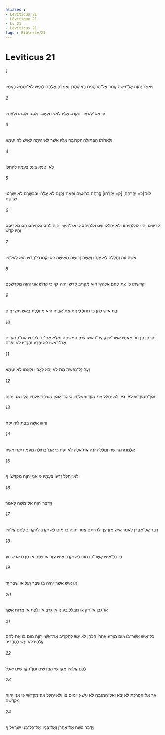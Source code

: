 ```yaml
---
aliases : 
- Leviticus 21
- Lévitique 21
- Lv 21
- Leviticus 21
tags : Bible/Lv/21
---
```


# Leviticus 21

###### 1
וַיֹּאמֶר יְהוָה אֶל־מֹשֶׁה אֱמֹר אֶל־הַכֹּהֲנִים בְּנֵי אַהֲרֹן וְאָמַרְתָּ אֲלֵהֶם לְנֶפֶשׁ לֹא־יִטַּמָּא בְּעַמָּיו׃
###### 2
כִּי אִם־לִשְׁאֵרֹו הַקָּרֹב אֵלָיו לְאִמֹּו וּלְאָבִיו וְלִבְנֹו וּלְבִתֹּו וּלְאָחִיו׃
###### 3
וְלַאֲחֹתֹו הַבְּתוּלָה הַקְּרֹובָה אֵלָיו אֲשֶׁר לֹא־הָיְתָה לְאִישׁ לָהּ יִטַּמָּא׃
###### 4
לֹא יִטַּמָּא בַּעַל בְּעַמָּיו לְהֵחַלֹּו׃
###### 5
לֹא־[כ= יִקְרְחָה] [ק= יִקְרְחוּ] קָרְחָה בְּרֹאשָׁם וּפְאַת זְקָנָם לֹא יְגַלֵּחוּ וּבִבְשָׂרָם לֹא יִשְׂרְטוּ שָׂרָטֶת׃
###### 6
קְדֹשִׁים יִהְיוּ לֵאלֹהֵיהֶם וְלֹא יְחַלְּלוּ שֵׁם אֱלֹהֵיהֶם כִּי אֶת־אִשֵּׁי יְהוָה לֶחֶם אֱלֹהֵיהֶם הֵם מַקְרִיבִם וְהָיוּ קֹדֶשׁ׃
###### 7
אִשָּׁה זֹנָה וַחֲלָלָה לֹא יִקָּחוּ וְאִשָּׁה גְּרוּשָׁה מֵאִישָׁהּ לֹא יִקָּחוּ כִּי־קָדֹשׁ הוּא לֵאלֹהָיו׃
###### 8
וְקִדַּשְׁתֹּו כִּי־אֶת־לֶחֶם אֱלֹהֶיךָ הוּא מַקְרִיב קָדֹשׁ יִהְיֶה־לָּךְ כִּי קָדֹושׁ אֲנִי יְהוָה מְקַדִּשְׁכֶם׃
###### 9
וּבַת אִישׁ כֹּהֵן כִּי תֵחֵל לִזְנֹות אֶת־אָבִיהָ הִיא מְחַלֶּלֶת בָּאֵשׁ תִּשָּׂרֵף׃ ס
###### 10
וְהַכֹּהֵן הַגָּדֹול מֵאֶחָיו אֲשֶׁר־יוּצַק עַל־רֹאשֹׁו שֶׁמֶן הַמִּשְׁחָה וּמִלֵּא אֶת־יָדֹו לִלְבֹּשׁ אֶת־הַבְּגָדִים אֶת־רֹאשֹׁו לֹא יִפְרָע וּבְגָדָיו לֹא יִפְרֹם׃
###### 11
וְעַל כָּל־נַפְשֹׁת מֵת לֹא יָבֹא לְאָבִיו וּלְאִמֹּו לֹא יִטַּמָּא׃
###### 12
וּמִן־הַמִּקְדָּשׁ לֹא יֵצֵא וְלֹא יְחַלֵּל אֵת מִקְדַּשׁ אֱלֹהָיו כִּי נֵזֶר שֶׁמֶן מִשְׁחַת אֱלֹהָיו עָלָיו אֲנִי יְהוָה׃
###### 13
וְהוּא אִשָּׁה בִבְתוּלֶיהָ יִקָּח׃
###### 14
אַלְמָנָה וּגְרוּשָׁה וַחֲלָלָה זֹנָה אֶת־אֵלֶּה לֹא יִקָּח כִּי אִם־בְּתוּלָה מֵעַמָּיו יִקַּח אִשָּׁה׃
###### 15
וְלֹא־יְחַלֵּל זַרְעֹו בְּעַמָּיו כִּי אֲנִי יְהוָה מְקַדְּשֹׁו׃ ף
###### 16
וַיְדַבֵּר יְהוָה אֶל־מֹשֶׁה לֵּאמֹר׃
###### 17
דַּבֵּר אֶל־אַהֲרֹן לֵאמֹר אִישׁ מִזַּרְעֲךָ לְדֹרֹתָם אֲשֶׁר יִהְיֶה בֹו מוּם לֹא יִקְרַב לְהַקְרִיב לֶחֶם אֱלֹהָיו׃
###### 18
כִּי כָל־אִישׁ אֲשֶׁר־בֹּו מוּם לֹא יִקְרָב אִישׁ עִוֵּר אֹו פִסֵּחַ אֹו חָרֻם אֹו שָׂרוּעַ׃
###### 19
אֹו אִישׁ אֲשֶׁר־יִהְיֶה בֹו שֶׁבֶר רָגֶל אֹו שֶׁבֶר יָד׃
###### 20
אֹו־גִבֵּן אֹו־דַק אֹו תְּבַלֻּל בְּעֵינֹו אֹו גָרָב אֹו יַלֶּפֶת אֹו מְרֹוחַ אָשֶׁךְ׃
###### 21
כָּל־אִישׁ אֲשֶׁר־בֹּו מוּם מִזֶּרַע אַהֲרֹן הַכֹּהֵן לֹא יִגַּשׁ לְהַקְרִיב אֶת־אִשֵּׁי יְהוָה מוּם בֹּו אֵת לֶחֶם אֱלֹהָיו לֹא יִגַּשׁ לְהַקְרִיב׃
###### 22
לֶחֶם אֱלֹהָיו מִקָּדְשֵׁי הַקֳּדָשִׁים וּמִן־הַקֳּדָשִׁים יֹאכֵל׃
###### 23
אַךְ אֶל־הַפָּרֹכֶת לֹא יָבֹא וְאֶל־הַמִּזְבֵּחַ לֹא יִגַּשׁ כִּי־מוּם בֹּו וְלֹא יְחַלֵּל אֶת־מִקְדָּשַׁי כִּי אֲנִי יְהוָה מְקַדְּשָׁם׃
###### 24
וַיְדַבֵּר מֹשֶׁה אֶל־אַהֲרֹן וְאֶל־בָּנָיו וְאֶל־כָּל־בְּנֵי יִשְׂרָאֵל׃ ף
